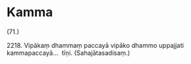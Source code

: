 

# Kamma






(71.)

2218\. Vipākaṃ dhammaṃ paccayā vipāko dhammo uppajjati kammapaccayā…  tīṇi. (Sahajātasadisaṃ.)



